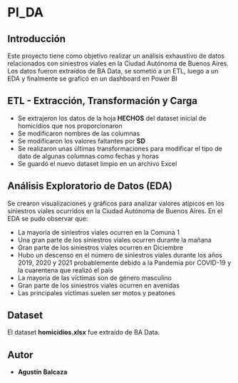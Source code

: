 # PI_DA

Introducción
--------

Este proyecto tiene como objetivo realizar un análisis exhaustivo de datos relacionados con siniestros viales en la Ciudad Autónoma de Buenos Aires. Los datos fueron extraídos de BA Data, se sometió a un ETL, luego a un EDA y finalmente se graficó en un dashboard en Power BI

ETL - Extracción, Transformación y Carga
---------------

+ Se extrajeron los datos de la hoja **HECHOS** del dataset inicial de homicidios que nos proporcionaron
+ Se modificaron nombres de las columnas
+ Se modificaron los valores faltantes por **SD**
+ Se realizaron unas últimas transformaciones para modificar el tipo de dato de algunas columnas como fechas y horas
+ Se guardó el nuevo dataset limpio en un archivo Excel


Análisis Exploratorio de Datos (EDA)
-----------------------------------------

Se crearon visualizaciones y gráficos para analizar valores atípicos en los siniestros viales ocurridos en la Ciudad Autónoma de Buenos Aires. En el EDA se pudo observar que:

+ La mayoría de siniestros viales ocurren en la Comuna 1
+ Una gran parte de los siniestros viales ocurren durante la mañana
+ Gran parte de los siniestros viales ocurren en Diciembre
+ Hubo un descenso en el número de siniestros viales durante los años 2019, 2020 y 2021 probablemente debido a la Pandemia por COVID-19 y la cuarentena que realizó el país
+ La mayoría de las víctimas son de género masculino
+ Gran parte de los siniestros viales ocurren en avenidas
+ Las principales víctimas suelen ser motos y peatones


Dataset
---------

El dataset **homicidios.xlsx** fue extraído de BA Data.


Autor
-------

+ **Agustín Balcaza**
